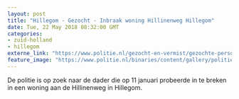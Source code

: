 ```yaml
---
layout: post
title: "Hillegom - Gezocht - Inbraak woning Hillinenweg Hillegom"
date: Tue, 22 May 2018 08:32:00 GMT
categories: 
- zuid-holland 
- hillegom 
externe_link: "https://www.politie.nl/gezocht-en-vermist/gezochte-personen/2018/mei/06-dh/tw-29-05/06-inbraak-woning-hillinenweg-hillegom.html"
feature_image: "https://www.politie.nl/binaries/content/gallery/politie/gezocht/verdachten/2018/mei/06-dh/tw-28-05/180529_team_inbraakpoging-hillegom-2.jpg"
---
```


De politie is op zoek naar de dader die op 11 januari probeerde in te breken in een woning aan de Hillinenweg in Hillegom.
